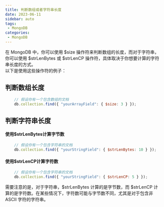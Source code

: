 ```yaml
---
title: 判断数组或者字符串长度
date: 2023-06-11
sidebar: auto
tags: 
 - MongoDB
categories:
 - MongoDB
---
```


在 MongoDB 中，你可以使用 $size 操作符来判断数组的长度，而对于字符串，你可以使用 $strLenBytes 或 $strLenCP 操作符，具体取决于你想要计算的字符串长度的方式。   
以下是使用这些操作符的例子：
## 判断数组长度
```javascript
    // 假设你有一个包含数组的文档
    db.collection.find({ "yourArrayField": { $size: 3 } });
```
## 判断字符串长度
#### 使用$strLenBytes计算字节数
```javascript
    // 假设你有一个包含字符串的文档
    db.collection.find({ "yourStringField": { $strLenBytes: 10 } });
```
#### 使用$strLenCP计算字符数
```javascript
    // 假设你有一个包含字符串的文档
    db.collection.find({ "yourStringField": { $strLenCP: 5 } });
```
需要注意的是，对于字符串，$strLenBytes 计算的是字节数，而 $strLenCP 计算的是字符数。在某些情况下，字符数可能与字节数不同，尤其是对于包含非 ASCII 字符的字符串。
